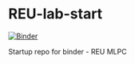 # REU-lab-start
[![Binder](https://mybinder.org/badge.svg)](https://mybinder.org/v2/gh/josemarfdc/REU-lab-start/master)

Startup repo for binder - REU MLPC 
